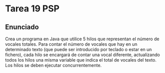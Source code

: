 # Tarea 19 PSP
## Enunciado
Crea un programa en Java que utilice 5 hilos que representan el número de vocales totales. Para contar el número de vocales que hay en un determinado texto (que puede ser introducido por teclado o estar en un fichero), cada hilo se encargará de contar una vocal diferente, actualizando todos los hilos una misma variable que indica el total de vocales del texto. Los hilos se deben ejecutar concurrentemente.